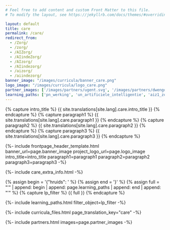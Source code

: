 ```yaml
---
# Feel free to add content and custom Front Matter to this file.
# To modify the layout, see https://jekyllrb.com/docs/themes/#overriding-theme-defaults

layout: default
title: care
permalink: /care/
redirect_from: 
  - /Zorg/
  - /zorg/
  - /AIZorg/
  - /AIindeZorg/
  - /AIzorg/
  - /AIindezorg/
  - /aizorg/
  - /aiindezorg/
banner_image: "/images/curricula/banner_care.png"
logo_image: "/images/curricula/logo_care.png"
partner_images: ['/images/partners/ugent.svg', '/images/partners/dwengo.png', '/images/partners/istem.png', 'images/partners/pov.png']
learning_paths: ['pn_werking', 'un_artificiele_intelligentie', 'aiz1_zorg', 'aiz2_grafen', 'aiz3_unplugged', 'aiz4_eindtermen']
---
```


{% capture intro_title %} {{ site.translations[site.lang].care.intro_title }} {% endcapture %}
{% capture paragraph1 %} {{ site.translations[site.lang].care.paragraph1 }} {% endcapture %}
{% capture paragraph2 %} {{ site.translations[site.lang].care.paragraph2 }} {% endcapture %}
{% capture paragraph3 %} {{ site.translations[site.lang].care.paragraph3 }} {% endcapture %}


{%- include frontpage_header_template.html banner_url=page.banner_image project_logo_url=page.logo_image
intro_title=intro_title
paragraph1=paragraph1
paragraph2=paragraph2
paragraph3=paragraph3
-%}

{%- include care_extra_info.html -%}

{% assign begin = '{"hruids": ' %}
{% assign end = '}' %}
{% assign full = "'" | append: begin | append: page.learning_paths | append: end | append: "'" %}
{% capture lp_filter %} {{ full }} {% endcapture %}

{%- include learning_paths.html filter_object=lp_filter -%}

{%- include curricula_files.html page_translation_key="care" -%}

{%- include partners.html images=page.partner_images -%}